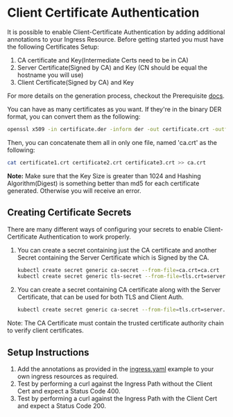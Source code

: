 # Client Certificate Authentication

It is possible to enable Client-Certificate Authentication by adding additional annotations to your Ingress Resource.
Before getting started you must have the following Certificates Setup:

1. CA certificate and Key(Intermediate Certs need to be in CA)
2. Server Certificate(Signed by CA) and Key (CN should be equal the hostname you will use)
3. Client Certificate(Signed by CA) and Key

For more details on the generation process, checkout the Prerequisite [docs](../../PREREQUISITES.md#client-certificate-authentication).

You can have as many certificates as you want. If they're in the binary DER format, you can convert them as the following:

```bash
openssl x509 -in certificate.der -inform der -out certificate.crt -outform pem
```

Then, you can concatenate them all in only one file, named 'ca.crt' as the following:

```bash
cat certificate1.crt certificate2.crt certificate3.crt >> ca.crt
```

**Note:** Make sure that the Key Size is greater than 1024 and Hashing Algorithm(Digest) is something better than md5
for each certificate generated. Otherwise you will receive an error.

## Creating Certificate Secrets

There are many different ways of configuring your secrets to enable Client-Certificate
Authentication to work properly.

1. You can create a secret containing just the CA certificate and another
    Secret containing the Server Certificate which is Signed by the CA.

    ```bash
    kubectl create secret generic ca-secret --from-file=ca.crt=ca.crt
    kubectl create secret generic tls-secret --from-file=tls.crt=server.crt --from-file=tls.key=server.key
    ```

2. You can create a secret containing CA certificate along with the Server
    Certificate, that can be used for both TLS and Client Auth.

    ```bash
    kubectl create secret generic ca-secret --from-file=tls.crt=server.crt --from-file=tls.key=server.key --from-file=ca.crt=ca.crt
    ```

Note: The CA Certificate must contain the trusted certificate authority chain to verify client certificates.

## Setup Instructions

1. Add the annotations as provided in the [ingress.yaml](ingress.yaml) example to your own ingress resources as required.
2. Test by performing a curl against the Ingress Path without the Client Cert and expect a Status Code 400.
3. Test by performing a curl against the Ingress Path with the Client Cert and expect a Status Code 200.
